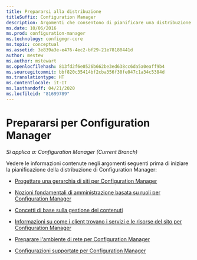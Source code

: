 ```yaml
---
title: Prepararsi alla distribuzione
titleSuffix: Configuration Manager
description: Argomenti che consentono di pianificare una distribuzione di Configuration Manager.
ms.date: 10/06/2016
ms.prod: configuration-manager
ms.technology: configmgr-core
ms.topic: conceptual
ms.assetid: 3e839a3e-e476-4ec2-bf29-21e78180441d
author: mestew
ms.author: mstewart
ms.openlocfilehash: 813fd2f6e0526b662be3ed638cc6da5a0eaff9b4
ms.sourcegitcommit: bbf820c35414bf2cba356f30fe047c1a34c5384d
ms.translationtype: HT
ms.contentlocale: it-IT
ms.lasthandoff: 04/21/2020
ms.locfileid: "81699789"
---
```

# <a name="get-ready-for-configuration-manager"></a>Prepararsi per Configuration Manager

*Si applica a: Configuration Manager (Current Branch)*

Vedere le informazioni contenute negli argomenti seguenti prima di iniziare la pianificazione della distribuzione di Configuration Manager:  


-   [Progettare una gerarchia di siti per Configuration Manager](../../core/plan-design/hierarchy/design-a-hierarchy-of-sites.md)  

-   [Nozioni fondamentali di amministrazione basata su ruoli per Configuration Manager](../../core/understand/fundamentals-of-role-based-administration.md)  

-   [Concetti di base sulla gestione dei contenuti](../../core/plan-design/hierarchy/fundamental-concepts-for-content-management.md)  

-   [Informazioni su come i client trovano i servizi e le risorse del sito per Configuration Manager](../../core/plan-design/hierarchy/understand-how-clients-find-site-resources-and-services.md)  

-   [Preparare l'ambiente di rete per Configuration Manager](network/configure-firewalls-ports-domains.md)  

-   [Configurazioni supportate per Configuration Manager](../../core/plan-design/configs/supported-configurations.md)  
